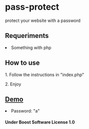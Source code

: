 # pass-protect
protect your website with a password

## Requeriments
<li>Something with php</li>

## How to use
<p>1. Follow the instructions in "index.php"</p>
<p>2. Enjoy</p>

## [Demo](https://github.com/L64/pass-protect)
<li>Password: "a"</li>

#### Under Boost Software License 1.0
